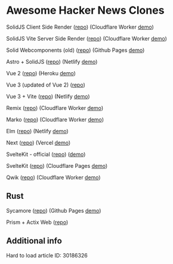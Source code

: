 # Awesome Hacker News Clones

SolidJS Client Side Render ([repo](https://github.com/solidjs/solid-hackernews)) (Cloudflare Worker [demo](https://hackernews-csr.ryansolid.workers.dev/))

SolidJS Vite Server Side Render ([repo](https://github.com/solidjs/solid-hackernews/tree/vite-ssr)) (Cloudflare Worker [demo](https://hackernews.ryansolid.workers.dev/))

Solid Webcomponents (old) ([repo](https://github.com/ryansolid/solid-hackernews-app)) (Github Pages [demo](https://ryansolid.github.io/solid-hackernews-app/))

Astro + SolidJS ([repo](https://github.com/ryansolid/astro-solid-hackernews)) (Netlify [demo](https://astro-solid-hn.netlify.app/))

Vue 2 ([repo](https://github.com/vuejs/vue-hackernews-2.0)) (Heroku [demo](https://vue-hn.herokuapp.com/top))

Vue 3 (updated of Vue 2) ([repo](https://github.com/raukaute/vue-hackernews-3.0))

Vue 3 + Vite ([repo](https://github.com/visualfanatic/vue-hackernews-3.0)) (Netlify [demo](https://vue-hn.netlify.app/))

Remix ([repo](https://github.com/ryansolid/remix-hackernews)) (Cloudflare Worker [demo](https://remix-hackernews.ryansolid.workers.dev/))

Marko ([repo](https://github.com/ryansolid/marko-hackernews)) (Cloudflare Worker [demo](https://marko-hackernews.ryansolid.workers.dev/))

Elm ([repo](https://github.com/dillonkearns/elm-pages/tree/serverless-latest/examples/hackernews)) (Netlify [demo](https://hacker-news-elm-pages.netlify.app))

Next ([repo](https://github.com/ryansolid/next-hackernews)) (Vercel [demo](https://next-hackernews-olive.vercel.app/))

SvelteKit - official ([repo](https://github.com/sveltejs/sites/tree/master/sites/hn.svelte.dev)) ([demo](https://hn.svelte.dev))

SvelteKit ([repo](https://github.com/ryansolid/svelte-hackernews)) (Cloudflare Pages [demo](https://svelte-hackernews.pages.dev/))

Qwik ([repo](https://github.com/ryansolid/qwik-hackernews)) (Cloudflare Worker [demo](https://qwik-hackernews.ryansolid.workers.dev/))

## Rust

Sycamore ([repo](https://github.com/sycamore-rs/hackernews-sycamore)) (Github Pages [demo](https://sycamore-rs.github.io/hackernews-sycamore/item/30186326 ))

Prism + Actix Web ([repo](https://github.com/kaleidawave/hackernews-prism))

## Additional info

Hard to load article ID: 30186326
